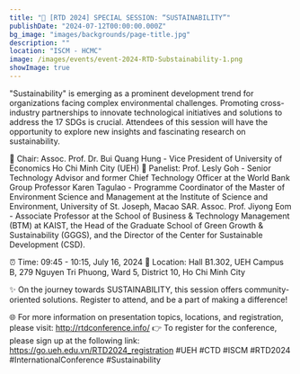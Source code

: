 ```yaml
---
title: "📢 [RTD 2024] SPECIAL SESSION: “SUSTAINABILITY”"
publishDate: "2024-07-12T00:00:00.000Z"
bg_image: "images/backgrounds/page-title.jpg"
description: "" 
location: "ISCM - HCMC"
image: /images/events/event-2024-RTD-Substainability-1.png
showImage: true
---
```


"Sustainability" is emerging as a prominent development trend for organizations facing complex environmental challenges. Promoting cross-industry partnerships to innovate technological initiatives and solutions to address the 17 SDGs is crucial. Attendees of this session will have the opportunity to explore new insights and fascinating research on sustainability.
 
🌟 Chair: Assoc. Prof. Dr. Bui Quang Hung - Vice President of University of Economics Ho Chi Minh City (UEH)
🌟 Panelist:
Prof. Lesly Goh - Senior Technology Advisor and former Chief Technology Officer at the World Bank Group
Professor Karen Tagulao - Programme Coordinator of the Master of Environment Science and Management at the Institute of Science and Environment, University of St. Joseph, Macao SAR.
Assoc. Prof. Jiyong Eom - Associate Professor at the School of Business & Technology Management (BTM) at KAIST, the Head of the Graduate School of Green Growth & Sustainability (GGGS), and the Director of the Center for Sustainable Development (CSD). 

⏰ Time: 09:45 - 10:15, July 16, 2024
📍 Location: Hall B1.302, UEH Campus B, 279 Nguyen Tri Phuong, Ward 5, District 10, Ho Chi Minh City
 
✨ On the journey towards SUSTAINABILITY, this session offers community-oriented solutions. Register to attend, and be a part of making a difference!
 
🌐 For more information on presentation topics, locations, and registration, please visit: http://rtdconference.info/
👉 To register for the conference, please sign up at the following link: https://go.ueh.edu.vn/RTD2024_registration
 #UEH #CTD #ISCM #RTD2024 #InternationalConference #Sustainability

